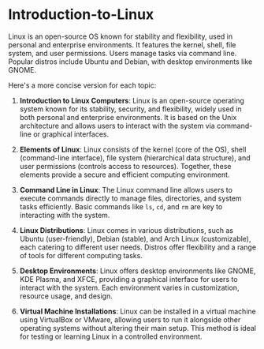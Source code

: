 # Introduction-to-Linux
Linux is an open-source OS known for stability and flexibility, used in personal and enterprise environments. It features the kernel, shell, file system, and user permissions. Users manage tasks via command line. Popular distros include Ubuntu and Debian, with desktop environments like GNOME. 


Here's a more concise version for each topic:

1. **Introduction to Linux Computers**: Linux is an open-source operating system known for its stability, security, and flexibility, widely used in both personal and enterprise environments. It is based on the Unix architecture and allows users to interact with the system via command-line or graphical interfaces.

2. **Elements of Linux**: Linux consists of the kernel (core of the OS), shell (command-line interface), file system (hierarchical data structure), and user permissions (controls access to resources). Together, these elements provide a secure and efficient computing environment.

3. **Command Line in Linux**: The Linux command line allows users to execute commands directly to manage files, directories, and system tasks efficiently. Basic commands like `ls`, `cd`, and `rm` are key to interacting with the system.

4. **Linux Distributions**: Linux comes in various distributions, such as Ubuntu (user-friendly), Debian (stable), and Arch Linux (customizable), each catering to different user needs. Distros offer flexibility and a range of tools for different computing tasks.

5. **Desktop Environments**: Linux offers desktop environments like GNOME, KDE Plasma, and XFCE, providing a graphical interface for users to interact with the system. Each environment varies in customization, resource usage, and design.

6. **Virtual Machine Installations**: Linux can be installed in a virtual machine using VirtualBox or VMware, allowing users to run it alongside other operating systems without altering their main setup. This method is ideal for testing or learning Linux in a controlled environment.
